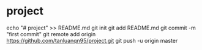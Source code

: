 # project
echo "# project" >> README.md
git init
git add README.md
git commit -m "first commit"
git remote add origin https://github.com/tanluanqn95/project.git
git push -u origin master
